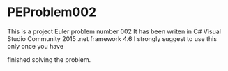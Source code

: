PEProblem002
============
This is a project Euler problem number 002
It has been writen in 
C#
Visual Studio Community 2015
.net framework 4.6
I strongly suggest to use this only once you have 

finished solving the problem.

